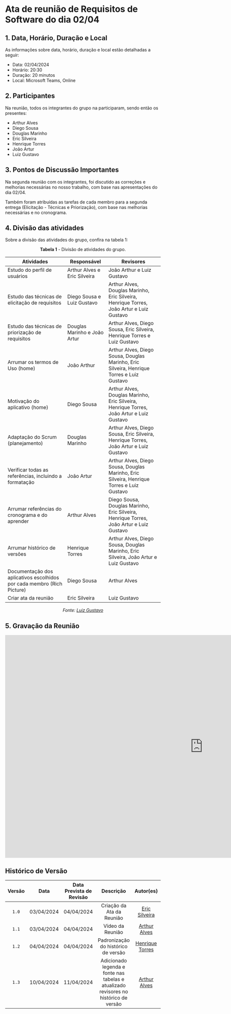 # Ata de reunião de Requisitos de Software do dia 02/04

## 1.  Data, Horário, Duração e Local
As informações sobre data, horário, duração e local estão detalhadas a seguir:

- Data: 02/04/2024
- Horário: 20:30
- Duração: 20 minutos
- Local: Microsoft Teams, Online

## 2. Participantes
Na reunião, todos os integrantes do grupo na participaram, sendo então os presentes:

- Arthur Alves
- Diego Sousa
- Douglas Marinho
- Eric Silveira
- Henrique Torres
- João Artur
- Luiz Gustavo

## 3. Pontos de Discussão Importantes
Na segunda reunião com os integrantes, foi discutido as correções e melhorias necessárias no nosso trabalho, com base nas apresentações do dia 02/04.

Também foram atribuídas as tarefas de cada membro para a segunda entrega (Elicitação - Técnicas e Priorização), com base nas melhorias necessárias e no cronograma.

## 4. Divisão das atividades
Sobre a divisão das atividades do grupo, confira na tabela 1:

<center>

**Tabela 1** - Divisão de atividades do grupo.

| Atividades | Responsável | Revisores |
| - | - | - |
| Estudo do perfil de usuários | Arthur Alves e Eric Silveira | João Arthur e Luiz Gustavo |
| Estudo das técnicas de elicitação de requisitos | Diego Sousa e Luiz Gustavo | Arthur Alves, Douglas Marinho, Eric Silveira, Henrique Torres, João Artur e Luiz Gustavo |
| Estudo das técnicas de priorização de requisitos | Douglas Marinho e João Artur | Arthur Alves, Diego Sousa, Eric Silveira, Henrique Torres e Luiz Gustavo |
| Arrumar os termos de Uso (home) | João Arthur | Arthur Alves, Diego Sousa, Douglas Marinho, Eric Silveira, Henrique Torres e Luiz Gustavo |
| Motivação do aplicativo (home) | Diego Sousa | Arthur Alves, Douglas Marinho, Eric Silveira, Henrique Torres, João Artur e Luiz Gustavo |
| Adaptação do Scrum (planejamento) | Douglas Marinho | Arthur Alves, Diego Sousa, Eric Silveira, Henrique Torres, João Artur e Luiz Gustavo |
| Verificar todas as referências, incluindo a formatação | João Artur | Arthur Alves, Diego Sousa, Douglas Marinho, Eric Silveira, Henrique Torres e Luiz Gustavo |
| Arrumar referências do cronograma e do aprender | Arthur Alves | Diego Sousa, Douglas Marinho, Eric Silveira, Henrique Torres, João Artur e Luiz Gustavo |
| Arrumar histórico de versões | Henrique Torres | Arthur Alves, Diego Sousa, Douglas Marinho, Eric Silveira, João Artur e Luiz Gustavo |
| Documentação dos aplicativos escolhidos por cada membro (Rich Picture) | Diego Sousa | Arthur Alves |
| Criar ata da reunião | Eric Silveira | Luiz Gustavo |

_Fonte: [Luiz Gustavo](https://github.com/LuizGust4vo)_

</center>

## 5. Gravação da Reunião
<iframe width="1280" height="720" src="https://www.youtube.com/embed/UbPo2QOciUk" title="2ª Reunão - Grupo 01 (Diário Oficial da União) - Requisitos de Software" frameborder="0" allow="accelerometer; autoplay; clipboard-write; encrypted-media; gyroscope; picture-in-picture; web-share" referrerpolicy="strict-origin-when-cross-origin" allowfullscreen></iframe>

## <a>Histórico de Versão</a>

| Versão | Data | Data Prevista de Revisão | Descrição | Autor(es) | Revisor(es) |
| :------: | :----------: | :-----------: | :-----------: | :---------: | :---------: |
|`1.0`| 03/04/2024 | 04/04/2024 | Criação da Ata da Reunião | [Eric Silveira](https://github.com/ericbky) | [Luiz Gustavo](https://github.com/LuizGust4vo) |
|`1.1`| 03/04/2024 | 04/04/2024 | Vídeo da Reunião | [Arthur Alves](https://github.com/arthrok) | [Luiz Gustavo](https://github.com/LuizGust4vo) |
|`1.2`| 04/04/2024 | 04/04/2024 | Padronização do histórico de versão | [Henrique Torres](https://github.com/henriqtorresl) | [Arthur Alves](https://github.com/arthrok) |
|`1.3`| 10/04/2024 | 11/04/2024 | Adicionado legenda e fonte nas tabelas e atualizado revisores no histórico de versão | [Arthur Alves](https://github.com/arthrok) | [Eric Silveira](https://github.com/ericbky) |
